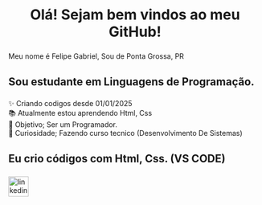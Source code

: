 <h1 align="center">Olá! Sejam bem vindos ao meu GitHub!</h1>

###

<p align="left">Meu nome é Felipe Gabriel, Sou de Ponta Grossa, PR</p>

###

<h2 align="left">Sou estudante em Linguagens de Programação.</h2>

###

<p align="left">✨ Criando codigos desde 01/01/2025<br>📚 Atualmente estou aprendendo Html, Css<br>🎯 Objetivo; Ser um Programador.<br>🎲 Curiosidade; Fazendo curso tecnico (Desenvolvimento De Sistemas)</p>

###

<h2 align="left">Eu crio códigos com Html, Css. (VS CODE)</h2>

###

<div align="left">
  <img src="https://cdn.jsdelivr.net/gh/devicons/devicon/icons/linkedin/linkedin-original.svg" height="40" alt="linkedin logo"  />
</div>

###
